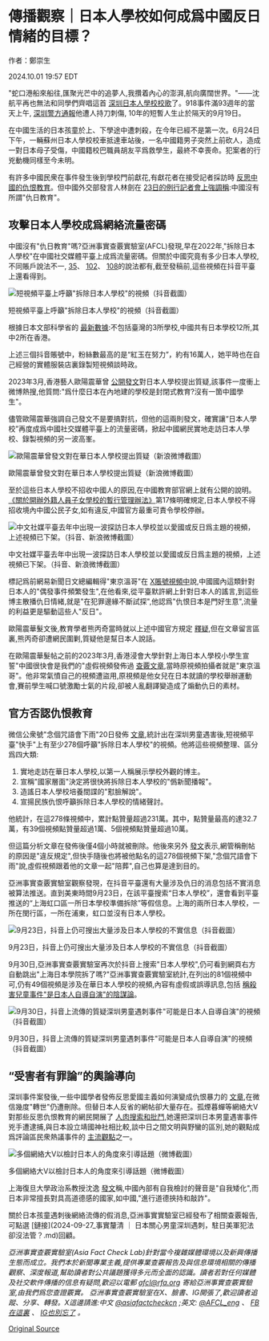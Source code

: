 # 傳播觀察｜日本人學校如何成爲中國反日情緒的目標？

作者：鄭崇生

2024.10.01 19:57 EDT

"蛇口港船來船往,匯聚光芒中的追夢人,我攢着內心的澎湃,航向廣闊世界。"——沈航平再也無法和同學們齊唱這首 [深圳日本人學校校歌](http://www.jsszcn.com/school_info/school_song?dt_dapp=1)了。918事件滿93週年的當天上午, [深圳警方通報](https://mp.weixin.qq.com/s/fqgpIOmVcHE3_HDhZHBr7Q)他遭人持刀刺傷, 10年的短暫人生止於隔天的9月19日。

在中國生活的日本孩童於上、下學途中遭刺殺，在今年已經不是第一次。6月24日下午，一輛蘇州日本人學校校車抵達車站後，一名中國籍男子突然上前砍人，造成一對日本母子受傷，中國籍校巴職員胡友平爲救學生，最終不幸喪命。犯案者的行兇動機同樣至今未明。

有許多中國民衆在事件發生後到學校門前獻花,有獻花者在接受記者採訪時 [反思中國的仇恨教育](https://youtu.be/xk4aA0qXZJ0?si=v4NUP_mHZgehlYwD)。但中國外交部發言人林劍在 [23日的例行記者會上強調稱](https://www.mfa.gov.cn/web/fyrbt_673021/202409/t20240923_11495083.shtml):中國沒有所謂"仇日教育"。

## 攻擊日本人學校成爲網絡流量密碼

中國沒有"仇日教育"嗎?亞洲事實查覈實驗室(AFCL)發現,早在2022年,"拆除日本人學校"在中國社交媒體平臺上成爲流量密碼。但關於中國究竟有多少日本人學校,不同賬戶說法不一, [35](https://v.douyin.com/iB8hVxEB/)、 [102](https://v.douyin.com/iB8h4oVN/)、 [108](https://v.douyin.com/iB8hjoJk/)的說法都有,截至發稿前,這些視頻在抖音平臺上還看得到。

![短視頻平臺上呼籲"拆除日本人學校"的視頻（抖音截圖）](images/DSUUFZ32NLFXLANW5XRF54JFF4.png)

短視頻平臺上呼籲"拆除日本人學校"的視頻（抖音截圖）

根據日本文部科學省的 [最新數據](https://www.mext.go.jp/content/20240515-mxt_kyokoku-000026120.pdf):不包括臺灣的3所學校,中國共有日本學校12所,其中2所在香港。

上述三個抖音賬號中，粉絲數最高的是“紅玉在努力”，約有16萬人，她平時也在自己經營的實體服裝店裏錄製短視頻談時政。

2023年3月,香港藝人歐陽震華曾 [公開發文](https://archive.ph/YWdA1)對日本人學校提出質疑,該事件一度衝上微博熱搜,他質問:"爲什麼日本在內地建的學校是封閉式教育?沒有一箇中國學生"。

儘管歐陽震華強調自己發文不是要搞對抗，但他的這兩則發文，確實讓“日本人學校”再度成爲中國社交媒體平臺上的流量密碼，掀起中國網民實地走訪日本人學校、錄製視頻的另一波高峯。

![歐陽震華曾發文對在華日本人學校提出質疑（新浪微博截圖）](images/ET665AFFQUB3FYNV5AO76HWYGQ.png)

歐陽震華曾發文對在華日本人學校提出質疑（新浪微博截圖）

至於這些日本人學校不招收中國人的原因,在中國教育部官網上就有公開的說明。 [《關於開辦外籍人員子女學校的暫行管理辦法》](http://www.moe.gov.cn/srcsite/A02/s5911/moe_621/199504/t19950405_81906.html)第17條明確規定,日本人學校不得招收境內中國公民子女,如有違反,中國官方最重可責令學校停辦。

![中文社媒平臺去年中出現一波探訪日本人學校並以愛國或反日爲主題的視頻，上述視頻已下架。（抖音、新浪微博截圖）](images/LUJSLCML5VCQ2IL7CQE5M3A5TA.png)

中文社媒平臺去年中出現一波探訪日本人學校並以愛國或反日爲主題的視頻，上述視頻已下架。（抖音、新浪微博截圖）

標記爲前網易新聞日文總編輯得"東京溫哥"在 [X賬號視頻中](https://x.com/wenqiangjp/status/1837482191049445551)說,中國國內這類針對日本人的"偶發事件頻繁發生",在他看來,從平臺默許網上針對日本人的謠言,到這些博主散播仇日情緒,就是"在犯罪邊緣不斷試探",他認爲"仇恨日本是門好生意",流量的利益更是驅動這些人"反日"。

歐陽震華髮文後,教育學者熊丙奇當時就以上述中國官方規定 [釋疑](https://www.toutiao.com/w/1761689727376384/?log_from=a60ebe368745_1727739462265),但在文章留言區裏,熊丙奇卻遭網民圍剿,質疑他是幫日本人說話。

在歐陽震華髮帖之前的2023年3月,香港浸會大學針對上海日本人學校小學生宣誓"中國很快會是我們的"虛假視頻發佈過 [查覈文章](https://factcheck.hkbu.edu.hk/home/2023/03/28/23031001/),當時原視頻拍攝者就是"東京溫哥"。他非常氣憤自己的視頻遭盜用,原視頻是他女兒在日本就讀的學校舉辦運動會,賽前學生喊口號激勵士氣的片段,卻被人亂翻譯變造成了煽動仇日的素材。

## 官方否認仇恨教育

微信公衆號"念個咒語會下雨"20日發佈 [文章](https://chinadigitaltimes.net/chinese/711615.html),統計出在深圳男童遇害後,短視頻平臺"快手"上有至少278個呼籲"拆除日本人學校"的視頻。他將這些視頻整理、區分爲四大類:

1. 實地走訪在華日本人學校,以第一人稱展示學校外觀的博主。
2. 宣稱"國家層面"決定將很快將拆除日本人學校的"僞新聞播報"。
3. 造謠日本人學校培養間諜的"懟臉解說"。
4. 宣揚民族仇恨呼籲拆除日本人學校的情緒聲討。

他統計，在這278條視頻中，累計點贊量超過231萬。其中，點贊量最高的達32.7萬，有39個視頻點贊量超過1萬、5個視頻點贊量超過10萬。

但這篇分析文章在發佈後僅4個小時就被刪除。他後來另外 [發文](https://archive.ph/V7aTO)表示,網管稱刪帖的原因是"違反規定",但快手隨後也將被他點名的這278個視頻下架,"念個咒語會下雨"說,虛假視頻跟着他的文章一起"陪葬",自己也算是達到目的。

亞洲事實查覈實驗室觀察發現，在抖音平臺還有大量涉及仇日的消息包括不實消息被算法推送。直到美東時間9月23日，在該平臺搜索“日本人學校”，還會看到平臺推送的“上海虹口區一所日本學校準備拆除”等假信息。上海的兩所日本人學校，一所在閔行區，一所在浦東，虹口並沒有日本人學校。

![9月23日，抖音上仍可搜出大量涉及日本人學校的不實信息（抖音截圖）](images/PFGO7CXBCVANZL7VVKU7XE2E2E.png)

9月23日，抖音上仍可搜出大量涉及日本人學校的不實信息（抖音截圖）

9月30日,亞洲事實查覈實驗室再次於抖音上搜索"日本人學校",仍可看到網頁右方自動跳出"上海日本學院拆了嗎?"亞洲事實查覈實驗室統計,在列出的81個視頻中可,仍有49個視頻是涉及在華日本人學校的視頻,內容有虛假或誤導訊息,包括 [稱殺害兒童事件"是日本人自導自演"的陰謀論](https://v.douyin.com/iB86tJKh/)。

![9月30日，抖音上流傳的質疑深圳男童遇刺事件"可能是日本人自導自演"的視頻（抖音截圖）](images/36TNNRNOGFPAX3LH5Z47FP2XMU.png)

9月30日，抖音上流傳的質疑深圳男童遇刺事件"可能是日本人自導自演"的視頻（抖音截圖）

## “受害者有罪論”的輿論導向

深圳事件案發後,一些中國學者發佈反思愛國主義如何演變成仇恨暴力的 [文章](https://archive.ph/avpke),在微信幾度"轉世"仍遭刪除。但替日本人反省的網帖卻大量存在。孤煙暮蟬等網絡大V對那些反思仇恨教育的網民開展了 [人肉搜索和批鬥](https://archive.ph/lGEtd),她還把深圳日本男童遇害事件兇手遭逮捕,與日本設立靖國神社相比較,談中日之間文明與野蠻的區別,她的觀點成爲評論區民衆熱議事件的 [主流觀點](https://archive.ph/LqHc6)之一。

![多個網絡大V以檢討日本人的角度來引導話題（微博截圖）](images/UXCMXGGWWT7E7HR7XOIGS3STF4.png)

多個網絡大V以檢討日本人的角度來引導話題（微博截圖）

上海復旦大學政治系教授沈逸 [發文](https://archive.ph/2PrRr)稱,中國內部有自我檢討的聲音是"自我矮化",而日本非常擅長對具高道德感的國家,如中國,"進行道德挾持和敲詐"。

關於日本孩童遇刺後網絡流傳的假消息,亞洲事實實驗室已經發布了相關查覈報告,可點選 [鏈接](2024-09-27_事實釐清 ｜ 日本關心男童深圳遇刺，駐日美軍犯法卻沒法管？.md)回顧。

*亞洲事實查覈實驗室(Asia Fact Check Lab)針對當今複雜媒體環境以及新興傳播生態而成立。我們本於新聞專業主義,提供專業查覈報告及與信息環境相關的傳播觀察、深度報道,幫助讀者對公共議題獲得多元而全面的認識。讀者若對任何媒體及社交軟件傳播的信息有疑問,歡迎以電郵*  [*afcl@rfa.org*](mailto:afcl@rfa.org)  *寄給亞洲事實查覈實驗室,由我們爲您查證覈實。* *亞洲事實查覈實驗室在X、臉書、IG開張了,歡迎讀者追蹤、分享、轉發。X這邊請進:中文*  [*@asiafactcheckcn*](https://twitter.com/asiafactcheckcn)  *;英文:*  [*@AFCL\_eng*](https://twitter.com/AFCL_eng)  *、*  [*FB在這裏*](https://www.facebook.com/asiafactchecklabcn)  *、*  [*IG也別忘了*](https://www.instagram.com/asiafactchecklab/)  *。*



[Original Source](https://www.rfa.org/mandarin/shishi-hecha/hc-how-japanese-school-becomes-target-of-china-anti-japan-sentiment-10012024194705.html)